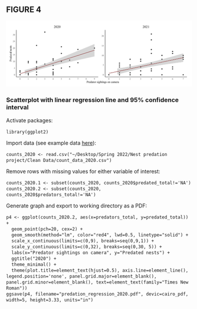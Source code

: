 ## FIGURE 4

<img src="/Graphics/Figure_4.jpg" alt="Figure 2"/>

### Scatterplot with linear regression line and 95% confidence interval

Activate packages:
```
library(ggplot2)
```
Import data (see example data [here](https://github.com/tylerdevos/terrapin_nest_predation/blob/main/Data/count_data_2020.csv)):
```
counts_2020 <- read.csv("~/Desktop/Spring 2022/Nest predation project/Clean Data/count_data_2020.csv")
```
Remove rows with missing values for either variable of interest:
```
counts_2020.1 <- subset(counts_2020, counts_2020$predated_total!='NA')
counts_2020.2 <- subset(counts_2020, counts_2020$predators_total!='NA')
```
Generate graph and export to working directory as a PDF:
```
p4 <- ggplot(counts_2020.2, aes(x=predators_total, y=predated_total)) +
  geom_point(pch=20, cex=2) +
  geom_smooth(method="lm", color="red4", lwd=0.5, linetype="solid") +
  scale_x_continuous(limits=c(0,9), breaks=seq(0,9,1)) +
  scale_y_continuous(limits=c(0,32), breaks=seq(0,30, 5)) +
  labs(x="Predator sightings on camera", y="Predated nests") +
  ggtitle("2020") +
  theme_minimal() +
  theme(plot.title=element_text(hjust=0.5), axis.line=element_line(), legend.position='none', panel.grid.major=element_blank(), panel.grid.minor=element_blank(), text=element_text(family="Times New Roman"))
ggsave(p4, filename="predation_regression_2020.pdf", devic=cairo_pdf, width=5, height=3.33, units="in")
```
